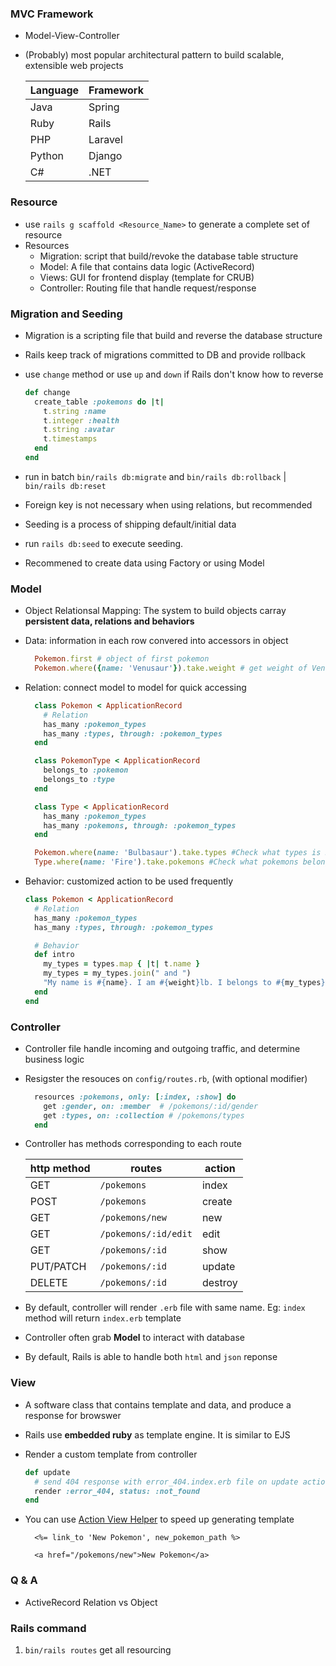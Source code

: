 ### MVC Framework
* Model-View-Controller
* (Probably) most popular architectural pattern to build scalable, extensible web projects

    |Language|Framework|
    |-|-|
    |Java|Spring|
    |Ruby|Rails|
    |PHP|Laravel|
    |Python|Django|
    |C#|.NET|


### Resource
* use `rails g scaffold <Resource_Name>` to generate a complete set of resource
* Resources 
  - Migration: script that build/revoke the database table structure
  - Model: A file that contains data logic (ActiveRecord)
  - Views: GUI  for frontend display (template for CRUB)
  - Controller: Routing file that handle request/response


### Migration and Seeding
* Migration is a scripting file that build and reverse the database structure
* Rails keep track of migrations committed to DB and provide rollback
* use `change` method or use `up` and `down` if Rails don't know how to reverse

  ```rb
  def change
    create_table :pokemons do |t|
      t.string :name
      t.integer :health
      t.string :avatar
      t.timestamps
    end
  end
  ```
* run in batch `bin/rails db:migrate` and `bin/rails db:rollback` | `bin/rails db:reset`
* Foreign key is not necessary when using relations, but recommended
* Seeding is a process of shipping default/initial data
* run `rails db:seed` to execute seeding. 
* Recommened to create data using Factory or using Model

### Model
* Object Relationsal Mapping: The system to build objects carray **persistent data, relations and behaviors**
* Data: information in each row convered into accessors in object

  ```rb
    Pokemon.first # object of first pokemon
    Pokemon.where({name: 'Venusaur'}).take.weight # get weight of Venusaur
  ```
* Relation: connect model to model for quick accessing 

  ```rb
    class Pokemon < ApplicationRecord
      # Relation
      has_many :pokemon_types
      has_many :types, through: :pokemon_types
    end

    class PokemonType < ApplicationRecord
      belongs_to :pokemon
      belongs_to :type
    end

    class Type < ApplicationRecord
      has_many :pokemon_types
      has_many :pokemons, through: :pokemon_types
    end

    Pokemon.where(name: 'Bulbasaur').take.types #Check what types is Bulbasaur
    Type.where(name: 'Fire').take.pokemons #Check what pokemons belong to Fire category
  ```
* Behavior: customized action to be used frequently

  ```rb
  class Pokemon < ApplicationRecord
    # Relation
    has_many :pokemon_types
    has_many :types, through: :pokemon_types

    # Behavior
    def intro
      my_types = types.map { |t| t.name }
      my_types = my_types.join(" and ")
      "My name is #{name}. I am #{weight}lb. I belongs to #{my_types}"
    end
  end
  ```

### Controller
* Controller file handle incoming and outgoing traffic, and determine business logic
* Resigster the resouces on `config/routes.rb`, (with optional modifier)

  ```rb
    resources :pokemons, only: [:index, :show] do
      get :gender, on: :member  # /pokemons/:id/gender
      get :types, on: :collection # /pokemons/types
    end
  ```

* Controller has methods corresponding to each route

  |http method|routes|action|
  |-|-|-|
  |GET|`/pokemons`|index|
  |POST|`/pokemons`|create|
  |GET|`/pokemons/new`|new|
  |GET|`/pokemons/:id/edit`|edit|
  |GET|`/pokemons/:id`|show|
  |PUT/PATCH|`/pokemons/:id`|update|
  |DELETE|`/pokemons/:id`|destroy|

* By default, controller will render `.erb` file with same name. Eg: `index` method will return `index.erb` template
* Controller often grab **Model** to interact with database
* By default, Rails is able to handle both `html` and `json` reponse

### View
* A software class that contains template and data, and produce a response for browswer
* Rails use **embedded ruby** as template engine. It is similar to EJS
* Render a custom template from controller

  ```rb
  def update
    # send 404 response with error_404.index.erb file on update action
    render :error_404, status: :not_found
  end
  ```

* You can use [Action View Helper](https://guides.rubyonrails.org/action_view_helpers.html) to speed up generating template

  ```
    <%= link_to 'New Pokemon', new_pokemon_path %>
    
    <a href="/pokemons/new">New Pokemon</a>
  ```


### Q & A
* ActiveRecord Relation vs Object

### Rails command
1. `bin/rails routes` get all resourcing